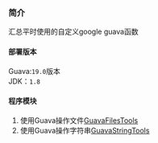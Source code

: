 ### 简介
汇总平时使用的自定义google guava函数

#### 部署版本
Guava:`19.0`版本   
JDK：`1.8`

#### 程序模块
1. 使用Guava操作文件[GuavaFilesTools][1]   
2. 使用Guava操作字符串[GuavaStringTools][2]   

[1]:./src/main/java/cn/com/guava/files/GuavaFilesTools.java
[2]:./src/main/java/cn/com/guava/util/GuavaStringTools.java